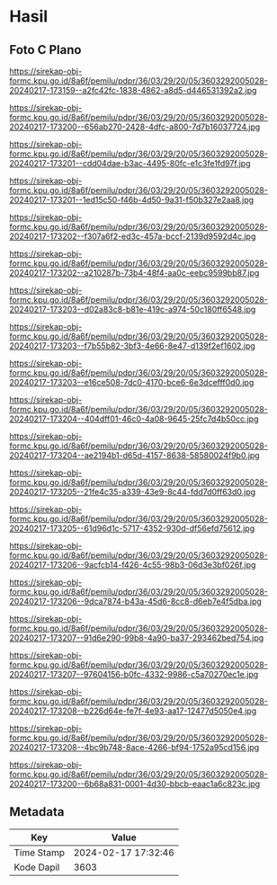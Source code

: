 # Hasil

## Foto C Plano

https://sirekap-obj-formc.kpu.go.id/8a6f/pemilu/pdpr/36/03/29/20/05/3603292005028-20240217-173159--a2fc42fc-1838-4862-a8d5-d446531392a2.jpg

https://sirekap-obj-formc.kpu.go.id/8a6f/pemilu/pdpr/36/03/29/20/05/3603292005028-20240217-173200--656ab270-2428-4dfc-a800-7d7b16037724.jpg

https://sirekap-obj-formc.kpu.go.id/8a6f/pemilu/pdpr/36/03/29/20/05/3603292005028-20240217-173201--cdd04dae-b3ac-4495-80fc-e1c3fe1fd97f.jpg

https://sirekap-obj-formc.kpu.go.id/8a6f/pemilu/pdpr/36/03/29/20/05/3603292005028-20240217-173201--1ed15c50-f46b-4d50-9a31-f50b327e2aa8.jpg

https://sirekap-obj-formc.kpu.go.id/8a6f/pemilu/pdpr/36/03/29/20/05/3603292005028-20240217-173202--f307a6f2-ed3c-457a-bccf-2139d9592d4c.jpg

https://sirekap-obj-formc.kpu.go.id/8a6f/pemilu/pdpr/36/03/29/20/05/3603292005028-20240217-173202--a210287b-73b4-48f4-aa0c-eebc9599bb87.jpg

https://sirekap-obj-formc.kpu.go.id/8a6f/pemilu/pdpr/36/03/29/20/05/3603292005028-20240217-173203--d02a83c8-b81e-419c-a974-50c180ff6548.jpg

https://sirekap-obj-formc.kpu.go.id/8a6f/pemilu/pdpr/36/03/29/20/05/3603292005028-20240217-173203--f7b55b82-3bf3-4e66-8e47-d139f2ef1602.jpg

https://sirekap-obj-formc.kpu.go.id/8a6f/pemilu/pdpr/36/03/29/20/05/3603292005028-20240217-173203--e16ce508-7dc0-4170-bce6-6e3dcefff0d0.jpg

https://sirekap-obj-formc.kpu.go.id/8a6f/pemilu/pdpr/36/03/29/20/05/3603292005028-20240217-173204--404dff01-46c0-4a08-9645-25fc7d4b50cc.jpg

https://sirekap-obj-formc.kpu.go.id/8a6f/pemilu/pdpr/36/03/29/20/05/3603292005028-20240217-173204--ae2194b1-d65d-4157-8638-58580024f9b0.jpg

https://sirekap-obj-formc.kpu.go.id/8a6f/pemilu/pdpr/36/03/29/20/05/3603292005028-20240217-173205--21fe4c35-a339-43e9-8c44-fdd7d0ff63d0.jpg

https://sirekap-obj-formc.kpu.go.id/8a6f/pemilu/pdpr/36/03/29/20/05/3603292005028-20240217-173205--61d96d1c-5717-4352-930d-df56efd75612.jpg

https://sirekap-obj-formc.kpu.go.id/8a6f/pemilu/pdpr/36/03/29/20/05/3603292005028-20240217-173206--9acfcb14-f426-4c55-98b3-06d3e3bf026f.jpg

https://sirekap-obj-formc.kpu.go.id/8a6f/pemilu/pdpr/36/03/29/20/05/3603292005028-20240217-173206--9dca7874-b43a-45d6-8cc8-d6eb7e4f5dba.jpg

https://sirekap-obj-formc.kpu.go.id/8a6f/pemilu/pdpr/36/03/29/20/05/3603292005028-20240217-173207--91d6e290-99b8-4a90-ba37-293462bed754.jpg

https://sirekap-obj-formc.kpu.go.id/8a6f/pemilu/pdpr/36/03/29/20/05/3603292005028-20240217-173207--97604156-b0fc-4332-9986-c5a70270ec1e.jpg

https://sirekap-obj-formc.kpu.go.id/8a6f/pemilu/pdpr/36/03/29/20/05/3603292005028-20240217-173208--b226d64e-fe7f-4e93-aa17-12477d5050e4.jpg

https://sirekap-obj-formc.kpu.go.id/8a6f/pemilu/pdpr/36/03/29/20/05/3603292005028-20240217-173208--4bc9b748-8ace-4266-bf94-1752a95cd156.jpg

https://sirekap-obj-formc.kpu.go.id/8a6f/pemilu/pdpr/36/03/29/20/05/3603292005028-20240217-173200--6b68a831-0001-4d30-bbcb-eaac1a6c823c.jpg


## Metadata

| Key        | Value               |
| ---------- | ------------------- |
| Time Stamp | 2024-02-17 17:32:46 |
| Kode Dapil | 3603                |



